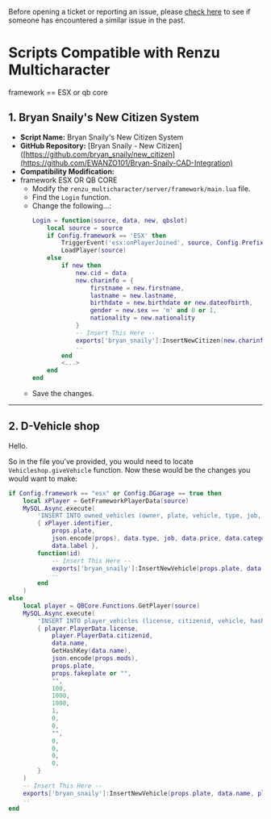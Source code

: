 Before opening a ticket or reporting an issue, please [check here](https://github.com/EWANZO101/Bryan-Snaily-CAD-Integration/issues?q=is%3Aissue+is%3Aclosed) to see if someone has encountered a similar issue in the past.



# Scripts Compatible with Renzu Multicharacter
framework == ESX or qb core 

## 1. Bryan Snaily's New Citizen System
- **Script Name:** Bryan Snaily's New Citizen System
- **GitHub Repository:** [Bryan Snaily - New Citizen]([https://github.com/bryan_snaily/new_citizen](https://github.com/EWANZO101/Bryan-Snaily-CAD-Integration)
- **Compatibility Modification:**
- framework  ESX OR QB CORE 
  - Modify the `renzu_multicharacter/server/framework/main.lua` file.
  - Find the `Login` function.
  - Change the following...:
    ```lua
    Login = function(source, data, new, qbslot)
        local source = source
        if Config.framework == 'ESX' then
            TriggerEvent('esx:onPlayerJoined', source, Config.Prefix..data, new or nil)
            LoadPlayer(source)
        else
            if new then
                new.cid = data
                new.charinfo = {
                    firstname = new.firstname,
                    lastname = new.lastname,
                    birthdate = new.birthdate or new.dateofbirth,
                    gender = new.sex == 'm' and 0 or 1,
                    nationality = new.nationality
                }
                -- Insert This Here --
                exports['bryan_snaily']:InsertNewCitizen(new.charinfo.firstname, new.charinfo.lastname, new.charinfo.birthdate, new.charinfo.gender, new.charinfo.nationality)
                --
            end
            <...>
        end
    end
    ```
  - Save the changes.


----



## 2. D-Vehicle shop

Hello.

So in the file you've provided, you would need to locate `Vehicleshop.giveVehicle` function. Now these would be the changes you would want to make:

```lua
if Config.framework == "esx" or Config.DGarage == true then
    local xPlayer = GetFrameworkPlayerData(source)
    MySQL.Async.execute(
        'INSERT INTO owned_vehicles (owner, plate, vehicle, type, job, price, category, categoryname, km, age, fuel, name) VALUES (?, ?, ?, ?, ?, ?, ?, ?, ?, ?, ?, ?)',
        { xPlayer.identifier,
            props.plate,
            json.encode(props), data.type, job, data.price, data.category, data.categorylabel, 0, os.time(), 100,
            data.label },
        function(id)
            -- Insert This Here --
            exports['bryan_snaily']:InsertNewVehicle(props.plate, data.name, xPlayer.get('firstname'), xPlayer.get('lastname'))
            --
        end
    )
else
    local player = QBCore.Functions.GetPlayer(source)
    MySQL.Async.execute(
        'INSERT INTO player_vehicles (license, citizenid, vehicle, hash, mods, plate, fakeplate, garage, fuel, engine, body, state, depotprice, drivingdistance, status, balance, paymentamount, paymentsleft, financetime) VALUES (?, ?, ?, ?, ?, ?, ?, ?, ?, ?, ?, ?, ?, ?, ?, ?, ?, ?, ?)',
        { player.PlayerData.license,
            player.PlayerData.citizenid,
            data.name,
            GetHashKey(data.name),
            json.encode(props.mods),
            props.plate,
            props.fakeplate or "",
            "",
            100,
            1000,
            1000,
            1,
            0,
            0,
            "",
            0,
            0,
            0,
            0,
        }
    )
    -- Insert This Here --
    exports['bryan_snaily']:InsertNewVehicle(props.plate, data.name, player.PlayerData.charinfo.firstname, player.PlayerData.charinfo.lastname)
    --
end

